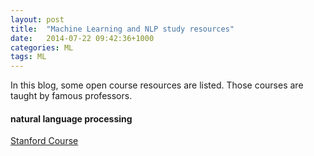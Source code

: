 ```yaml
---
layout: post
title:  "Machine Learning and NLP study resources"
date:   2014-07-22 09:42:36+1000
categories: ML
tags: ML
---
```

In this blog, some open course resources are listed. Those courses are taught by famous professors.

#### natural language processing

[Stanford Course](http://see.stanford.edu/see/lecturelist.aspx?coll=63480b48-8819-4efd-8412-263f1a472f5a)